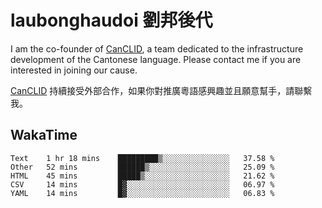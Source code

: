 # laubonghaudoi 劉邦後代

I am the co-founder of [CanCLID](https://github.com/CanCLID), a team dedicated to the infrastructure development of the Cantonese language. Please contact me if you are interested in joining our cause.

[CanCLID](https://github.com/CanCLID) 持續接受外部合作，如果你對推廣粵語感興趣並且願意幫手，請聯繫我。


## WakaTime

<!--START_SECTION:waka-->
```text
Text    1 hr 18 mins    █████████▒░░░░░░░░░░░░░░░   37.58 % 
Other   52 mins         ██████▒░░░░░░░░░░░░░░░░░░   25.09 % 
HTML    45 mins         █████▒░░░░░░░░░░░░░░░░░░░   21.62 % 
CSV     14 mins         █▓░░░░░░░░░░░░░░░░░░░░░░░   06.97 % 
YAML    14 mins         █▓░░░░░░░░░░░░░░░░░░░░░░░   06.83 % 
```
<!--END_SECTION:waka-->
